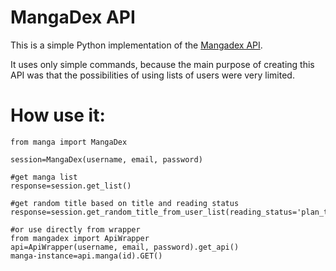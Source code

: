 # MangaDex API

This is a simple Python implementation of the [Mangadex API](https://api.mangadex.org/swagger.html). 

It uses only simple commands, because the main purpose of creating this API was that the possibilities of using lists of users were very limited.

# How use it:
```
from manga import MangaDex

session=MangaDex(username, email, password)

#get manga list
response=session.get_list()

#get random title based on title and reading status
response=session.get_random_title_from_user_list(reading_status='plan_to_read',title_status='completed')

#or use directly from wrapper
from mangadex import ApiWrapper
api=ApiWrapper(username, email, password).get_api()
manga-instance=api.manga(id).GET()
```
